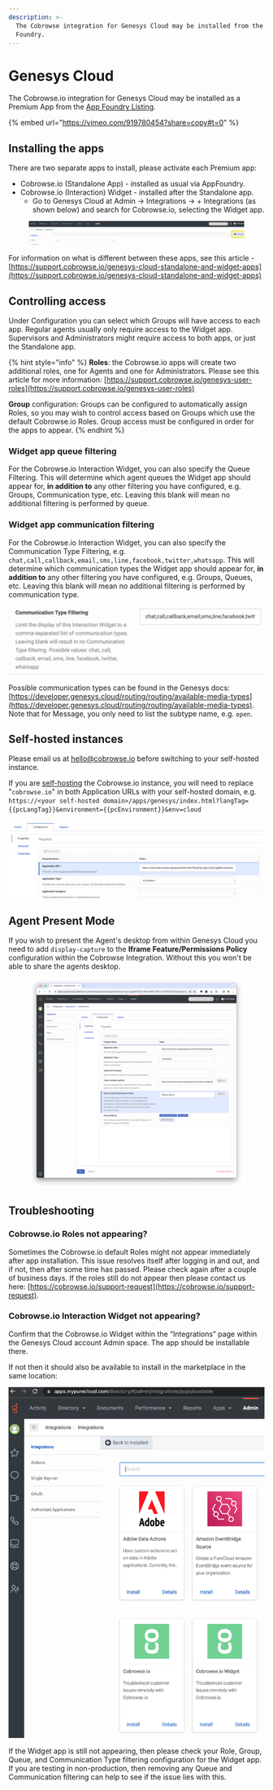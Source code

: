 ```yaml
---
description: >-
  The Cobrowse integration for Genesys Cloud may be installed from the App
  Foundry.
---
```


# Genesys Cloud

The Cobrowse.io integration for Genesys Cloud may be installed as a Premium App from the [App Foundry Listing](https://appfoundry.genesys.com/filter/genesyscloud/listing/af9a5848-07fd-4021-bce0-663c02970566).&#x20;

{% embed url="https://vimeo.com/919780454?share=copy#t=0" %}

## Installing the apps

There are two separate apps to install, please activate each Premium app:

* Cobrowse.io (Standalone App) - installed as usual via AppFoundry.&#x20;
* Cobrowse.io (Interaction) Widget - installed after the Standalone app.&#x20;
  * Go to Genesys Cloud at Admin -> Integrations -> + Integrations (as shown below) and search for Cobrowse.io, selecting the Widget app.

<figure><img src="../../../.gitbook/assets/Screenshot 2023-06-19 at 15.38.04.png" alt=""><figcaption></figcaption></figure>

For information on what is different between these apps, see this article - [https://support.cobrowse.io/genesys-cloud-standalone-and-widget-apps](https://support.cobrowse.io/genesys-cloud-standalone-and-widget-apps)

## Controlling access

Under Configuration you can select which Groups will have access to each app. Regular agents usually only require access to the Widget app. Supervisors and Administrators might require access to both apps, or just the Standalone app.

{% hint style="info" %}
**Roles**: the Cobrowse.io apps will create two additional roles, one for Agents and one for Administrators. Please see this article for more information: [https://support.cobrowse.io/genesys-user-roles](https://support.cobrowse.io/genesys-user-roles)

**Group** configuration: Groups can be configured to automatically assign Roles, so you may wish to control access based on Groups which use the default Cobrowse.io Roles. Group access must be configured in order for the apps to appear.&#x20;
{% endhint %}

### Widget app queue filtering

For the Cobrowse.io Interaction Widget, you can also specify the Queue Filtering. This will determine which agent queues the Widget app should appear for, **in addition to** any other filtering you have configured, e.g. Groups, Communication type, etc. Leaving this blank will mean no additional filtering is performed by queue.&#x20;

### Widget app communication filtering

For the Cobrowse.io Interaction Widget, you can also specify the Communication Type Filtering, e.g. `chat,call,callback,email,sms,line,facebook,twitter,whatsapp`. This will determine which communication types the Widget app should appear for, **in addition to** any other filtering you have configured, e.g. Groups, Queues, etc. Leaving this blank will mean no additional filtering is performed by communication type.&#x20;

![](<../../../.gitbook/assets/Screen Shot 2021-04-09 at 10.13.30 AM.png>)

Possible communication types can be found in the Genesys docs: [https://developer.genesys.cloud/routing/routing/available-media-types](https://developer.genesys.cloud/routing/routing/available-media-types). Note that for Message, you only need to list the subtype name, e.g. `open`.

## Self-hosted instances

Please email us at [hello@cobrowse.io](mailto:hello@cobrowse.io) before switching to your self-hosted instance.&#x20;

If you are [self-hosting](../../../enterprise-self-hosting/self-hosting-overview.md) the Cobrowse.io instance, you will need to replace "`cobrowse.io`" in both Application URLs with your self-hosted domain, e.g. `https://<your self-hosted domain>/apps/genesys/index.html?langTag={{pcLangTag}}&environment={{pcEnvironment}}&env=cloud`

![](<../../../.gitbook/assets/Screenshot 2022-06-06 at 11.07.18.png>)

## Agent Present Mode

If you wish to present the Agent's desktop from within Genesys Cloud you need to add `display-capture` to the **Iframe Feature/Permissions Policy** configuration within the Cobrowse Integration. Without this you won't be able to share the agents desktop.&#x20;

<figure><img src="../../../.gitbook/assets/image.png" alt=""><figcaption></figcaption></figure>

## Troubleshooting

### Cobrowse.io Roles not appearing?

Sometimes the Cobrowse.io default Roles might not appear immediately after app installation. This issue resolves itself after logging in and out, and if not, then after some time has passed. Please check again after a couple of business days. If the roles still do not appear then please contact us here: [https://cobrowse.io/support-request](https://cobrowse.io/support-request).

### Cobrowse.io Interaction Widget not appearing?

Confirm that the Cobrowse.io Widget within the “Integrations” page within the Genesys Cloud account Admin space. The app should be installable there.

If not then it should also be available to install in the marketplace in the same location:

![](<../../../.gitbook/assets/Screenshot 2022-07-26 at 13.57.37.png>)

If the Widget app is still not appearing, then please check your Role, Group, Queue, and Communication Type filtering configuration for the Widget app. If you are testing in non-production, then removing any Queue and Communication filtering can help to see if the issue lies with this.&#x20;
